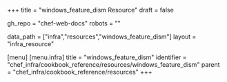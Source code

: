 +++
title = "windows_feature_dism Resource"
draft = false

gh_repo = "chef-web-docs"
robots = ""

data_path = ["infra","resources","windows_feature_dism"]
layout = "infra_resource"


[menu]
  [menu.infra]
    title = "windows_feature_dism"
    identifier = "chef_infra/cookbook_reference/resources/windows_feature_dism"
    parent = "chef_infra/cookbook_reference/resources"
+++

<!-- The contents of this page are automatically generated from the windows_feature_dism.yaml file in the data directory. -->
<!-- To suggest a change, edit the https://github.com/chef/chef/blob/master/lib/chef/resource/windows_feature_dism.rb file
      and submit a pull request to the https://github.com/chef/chef repository. -->
